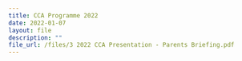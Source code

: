 ```yaml
---
title: CCA Programme 2022
date: 2022-01-07
layout: file
description: ""
file_url: /files/3 2022 CCA Presentation - Parents Briefing.pdf
---
```

